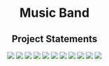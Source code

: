 <h1 align="center">Music Band</h1>
<h2 align="center">Project Statements</h2>

<p align="center">
  
  <img src="Band_Statement_images/Band_SQL_Statements_Page_01.jpg">
  <img src="Band_Statement_images/Band_SQL_Statements_Page_02.jpg">
  <img src="Band_Statement_images/Band_SQL_Statements_Page_03.jpg">
  <img src="Band_Statement_images/Band_SQL_Statements_Page_04.jpg">
  <img src="Band_Statement_images/Band_SQL_Statements_Page_05.jpg">
  <img src="Band_Statement_images/Band_SQL_Statements_Page_06.jpg">
  <img src="Band_Statement_images/Band_SQL_Statements_Page_07.jpg">
  <img src="Band_Statement_images/Band_SQL_Statements_Page_08.jpg">
  <img src="Band_Statement_images/Band_SQL_Statements_Page_09.jpg">
  <img src="Band_Statement_images/Band_SQL_Statements_Page_10.jpg">
  <img src="Band_Statement_images/Band_SQL_Statements_Page_11.jpg">
  
</p>
